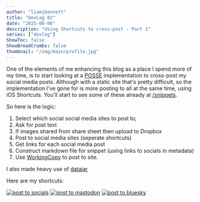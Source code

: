 ```yaml
---
author: "liamjbennett"
title: "DevLog 02"
date: "2025-06-06"
description: "Using Shortcuts to cross-post - Part 1"
series: ["devlog"]
ShowToc: false
ShowBreadCrumbs: false
thumbnail: "/img/main/profile.jpg"
---
```


One of the elements of me enhancing this blog as a place I spend more of my time, is to start looking at a [POSSE](https://indieweb.org/POSSE) implementation to cross-post my social media posts. Although with a static site that's pretty difficult, so the implementation I've gone for is more posting to all at the same time, using iOS Shortcuts. You'll start to see some of these already at [/snippets](/snippets).

So here is the logic:
1) Select which social social media sites to post to;
2) Ask for post text
3) If images shared from share sheet then upload to Dropbox
4) Post to social media sites (seperate shortcuts)
5) Get links for each social media post
6) Construct markdown file for snippet (using links to socials in metadata)
7) Use [WorkingCopy](https://workingcopy.app/) to post to site.

I also made heavy use of [datajar](https://datajar.app/)

Here are my shortcuts:

[![post to socials](/img/2025/shortcut_01.png)](https://www.icloud.com/shortcuts/158b7f8ec54845f8a5e0dcb817d87cd4)
[![post to mastodon](/img/2025/shortcut_02.png)](https://www.icloud.com/shortcuts/40981e635e914d629dbbddf01455f606)
[![post to bluesky](/img/2025/shortcut_03.png)](https://www.icloud.com/shortcuts/4c6c4cebb595440f865583532af3d8a1)
